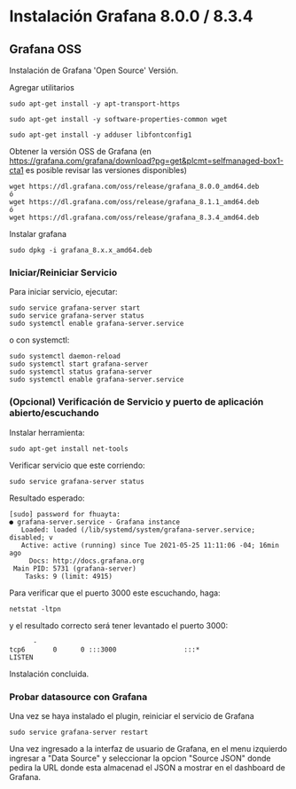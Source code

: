 # Instalación Grafana 8.0.0 / 8.3.4
## Grafana OSS

Instalación de Grafana 'Open Source' Versión.

Agregar utilitarios
```
sudo apt-get install -y apt-transport-https
```
```
sudo apt-get install -y software-properties-common wget
```

```
sudo apt-get install -y adduser libfontconfig1

```
Obtener la versión OSS de Grafana (en https://grafana.com/grafana/download?pg=get&plcmt=selfmanaged-box1-cta1 es posible revisar las versiones disponibles)
```
wget https://dl.grafana.com/oss/release/grafana_8.0.0_amd64.deb
ó 
wget https://dl.grafana.com/oss/release/grafana_8.1.1_amd64.deb
ó
wget https://dl.grafana.com/oss/release/grafana_8.3.4_amd64.deb

```
Instalar grafana
```
sudo dpkg -i grafana_8.x.x_amd64.deb
```

### Iniciar/Reiniciar Servicio
Para iniciar servicio, ejecutar:
```
sudo service grafana-server start
sudo service grafana-server status
sudo systemctl enable grafana-server.service
```
o con systemctl:
```
sudo systemctl daemon-reload
sudo systemctl start grafana-server
sudo systemctl status grafana-server
sudo systemctl enable grafana-server.service
```
### (Opcional) Verificación de Servicio y puerto de aplicación abierto/escuchando

Instalar herramienta:
```
sudo apt-get install net-tools
```
Verificar servicio que este corriendo:
```
sudo service grafana-server status
```
Resultado esperado: 
```
[sudo] password for fhuayta: 
● grafana-server.service - Grafana instance
   Loaded: loaded (/lib/systemd/system/grafana-server.service; disabled; v
   Active: active (running) since Tue 2021-05-25 11:11:06 -04; 16min ago
     Docs: http://docs.grafana.org
 Main PID: 5731 (grafana-server)
    Tasks: 9 (limit: 4915)

```
Para verificar que el puerto 3000 este escuchando, haga:

```
netstat -ltpn
```
y el resultado correcto será tener levantado el puerto 3000:
```
      -                   
tcp6       0      0 :::3000                 :::*                    LISTEN

```
Instalación concluida.


### Probar datasource con Grafana 

Una vez se haya instalado el plugin, reiniciar el servicio de Grafana

```
sudo service grafana-server restart
```

Una vez ingresado a la interfaz de usuario de Grafana, en el menu izquierdo ingresar a "Data Source" y seleccionar la opcion "Source JSON" donde pedira la URL donde esta almacenad el JSON a mostrar en el dashboard de Grafana.



